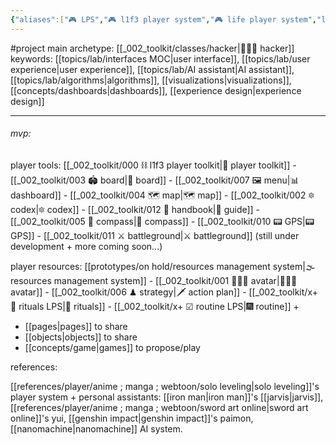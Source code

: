 ```yaml
---
{"aliases":["🎮 LPS","🎮 l1f3 player system","🎮 life player system","life player system","L1F3 player system"],"created in":"2022-02-11T11:29:00-03:00","last tended to":"2024-08-28T15:09:16-03:00","tags":["project","🌱","l1f3","art","player","design","lab"],"dg-publish":true,"permalink":"/004-l1-f3/l1f3-player-system/","dgPassFrontmatter":true,"created":"2022-02-11T11:29:00.000-03:00","updated":"2024-08-28T15:09:49.080-03:00"}
---
```


#project
main archetype: [[_002_toolkit/classes/hacker\|👨🏻‍💻 hacker]]
keywords: [[topics/lab/interfaces MOC\|user interface]], [[topics/lab/user experience\|user experience]], [[topics/lab/AI assistant\|AI assistant]], [[topics/lab/algorithms\|algorithms]], [[visualizations\|visualizations]], [[concepts/dashboards\|dashboards]], [[experience design\|experience design]]

---

###### mvp:

player tools:
[[_002_toolkit/000 ⛓ l1f3 player toolkit\|🧰 player toolkit]]
	- [[_002_toolkit/003 🏟 board\|🎲 board]]
	- [[_002_toolkit/007 🖼 menu\|📊 dashboard]]
	- [[_002_toolkit/004 🗺 map\|🗺 map]]
	- [[_002_toolkit/002 🔯 codex\|🔯 codex]]
	- [[_002_toolkit/012 📓 handbook\|📓 guide]]
	- [[_002_toolkit/005 🧭 compass\|🧭 compass]]
	- [[_002_toolkit/010 📟 GPS\|📟 GPS]]
	- [[_002_toolkit/011 ⚔ battleground\|⚔ battleground]]
(still under development + more coming soon...)

player resources:
[[prototypes/on hold/resources management system\|🌫 resources management system]]
	- [[_002_toolkit/001 👨🏻‍🎤 avatar\|👨🏻‍🎤 avatar]]
	- [[_002_toolkit/006 ♟ strategy\|🗡 action plan]]
	- [[_002_toolkit/x+ 📿 rituals LPS\|📿 rituals]]
	- [[_002_toolkit/x+ ☑ routine LPS\|🎆 routine]]
+
- [[pages\|pages]] to share
- [[objects\|objects]] to share
- [[concepts/game\|games]] to propose/play

references:

[[references/player/anime ; manga ; webtoon/solo leveling\|solo leveling]]'s player system
\+ personal assistants: [[iron man\|iron man]]'s [[jarvis\|jarvis]], [[references/player/anime ; manga ; webtoon/sword art online\|sword art online]]'s yui, [[genshin impact\|genshin impact]]'s paimon, [[nanomachine\|nanomachine]] AI system.